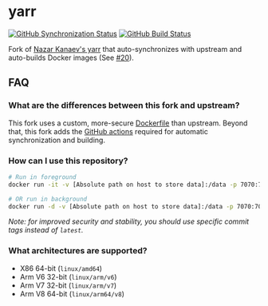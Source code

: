 # yarr

[![GitHub Synchronization Status](https://img.shields.io/github/workflow/status/wakeful-cloud/yarr/sync?label=Synchronization&style=flat-square)](https://github.com/wakeful-cloud/yarr/actions/workflows/sync.yml)
[![GitHub Build Status](https://img.shields.io/github/workflow/status/wakeful-cloud/yarr/build?label=Build&style=flat-square)](https://github.com/wakeful-cloud/yarr/actions/workflows/build.yml)

Fork of [Nazar Kanaev's yarr](https://github.com/nkanaev/yarr) that auto-synchronizes with upstream and
auto-builds Docker images (See [#20](https://github.com/nkanaev/yarr/issues/20)).

## FAQ

### What are the differences between this fork and upstream?
This fork uses a custom, more-secure [Dockerfile](dockerfile) than upstream. Beyond that, this
fork adds the [GitHub actions](.github/workflows) required for automatic synchronization and
building.

### How can I use this repository?
```bash
# Run in foreground
docker run -it -v [Absolute path on host to store data]:/data -p 7070:7070/tcp --name yarr ghcr.io/wakeful-cloud/yarr:latest

# OR run in background
docker run -d -v [Absolute path on host to store data]:/data -p 7070:7070/tcp --name yarr ghcr.io/wakeful-cloud/yarr:latest
```
*Note: for improved security and stability, you should use specific commit tags instead of `latest`.*

### What architectures are supported?
* X86 64-bit (`linux/amd64`)
* Arm V6 32-bit (`linux/arm/v6`)
* Arm V7 32-bit (`linux/arm/v7`)
* Arm V8 64-bit (`linux/arm64/v8`)